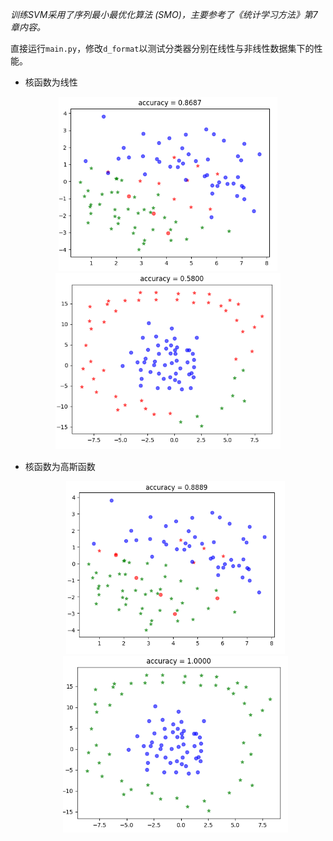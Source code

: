*训练SVM采用了序列最小最优化算法 (SMO)，主要参考了《统计学习方法》第7章内容。*

直接运行`main.py`，修改`d_format`以测试分类器分别在线性与非线性数据集下的性能。

* 核函数为线性

<div align="center">
<img width="350px" src="./src/data1_linear.PNG">    
<img width="360px" src="./src/data2_linear.PNG">  
</div>



* 核函数为高斯函数

  <div align="center">
  <img width="350px" src="./src/data1_gaussian.PNG">    
  <img width="360px" src="./src/data2_gaussian.PNG">  
  </div>



